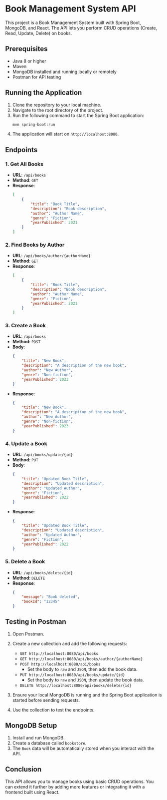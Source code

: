 
# Book Management System API

This project is a Book Management System built with Spring Boot, MongoDB, and React. The API lets you perform CRUD operations (Create, Read, Update, Delete) on books.

## Prerequisites

- Java 8 or higher
- Maven
- MongoDB installed and running locally or remotely
- Postman for API testing

## Running the Application

1. Clone the repository to your local machine.
2. Navigate to the root directory of the project.
3. Run the following command to start the Spring Boot application:
   ```bash
   mvn spring-boot:run
   ```
4. The application will start on `http://localhost:8080`.

## Endpoints

### 1. Get All Books
- **URL**: `/api/books`
- **Method**: `GET`
- **Response**:
  ```json
  [
      {
          "title": "Book Title",
          "description": "Book description",
          "author": "Author Name",
          "genre": "Fiction",
          "yearPublished": 2021
      }
  ]
  ```

### 2. Find Books by Author
- **URL**: `/api/books/author/{authorName}`
- **Method**: `GET`
- **Response**: 
  ```json
  [
      {
          "title": "Book Title",
          "description": "Book description",
          "author": "Author Name",
          "genre": "Fiction",
          "yearPublished": 2021
      }
  ]
  ```

### 3. Create a Book
- **URL**: `/api/books`
- **Method**: `POST`
- **Body**:
  ```json
  {
      "title": "New Book",
      "description": "A description of the new book",
      "author": "New Author",
      "genre": "Non-fiction",
      "yearPublished": 2023
  }
  ```
- **Response**:
  ```json
  {
      "title": "New Book",
      "description": "A description of the new book",
      "author": "New Author",
      "genre": "Non-fiction",
      "yearPublished": 2023
  }
  ```

### 4. Update a Book
- **URL**: `/api/books/update/{id}`
- **Method**: `PUT`
- **Body**:
  ```json
  {
      "title": "Updated Book Title",
      "description": "Updated description",
      "author": "Updated Author",
      "genre": "Fiction",
      "yearPublished": 2022
  }
  ```
- **Response**:
  ```json
  {
      "title": "Updated Book Title",
      "description": "Updated description",
      "author": "Updated Author",
      "genre": "Fiction",
      "yearPublished": 2022
  }
  ```

### 5. Delete a Book
- **URL**: `/api/books/delete/{id}`
- **Method**: `DELETE`
- **Response**:
  ```json
  {
      "message": "Book deleted",
      "bookId": "12345"
  }
  ```

## Testing in Postman

1. Open Postman.
2. Create a new collection and add the following requests:

   - `GET http://localhost:8080/api/books`
   - `GET http://localhost:8080/api/books/author/{authorName}`
   - `POST http://localhost:8080/api/books`
     - Set the body to `raw` and `JSON`, then add the book data.
   - `PUT http://localhost:8080/api/books/update/{id}`
     - Set the body to `raw` and `JSON`, then update the book data.
   - `DELETE http://localhost:8080/api/books/delete/{id}`

3. Ensure your local MongoDB is running and the Spring Boot application is started before sending requests.

4. Use the collection to test the endpoints.

## MongoDB Setup

1. Install and run MongoDB.
2. Create a database called `bookstore`.
3. The `Book` data will be automatically stored when you interact with the API.

## Conclusion

This API allows you to manage books using basic CRUD operations. You can extend it further by adding more features or integrating it with a frontend built using React.

